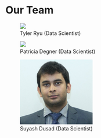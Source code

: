# Our Team

<figure>
  <img src="/img/tyler.png" width="200">
  <figcaption>Tyler Ryu (Data Scientist)</figcaption>
</figure>

<figure>
  <img src="/img/patti.png" width="200">
  <figcaption>Patricia Degner (Data Scientist)</figcaption>
</figure>

<figure>
  <img src="/img/suyash.jpg" width="200">
  <figcaption>Suyash Dusad (Data Scientist)</figcaption>
</figure>

